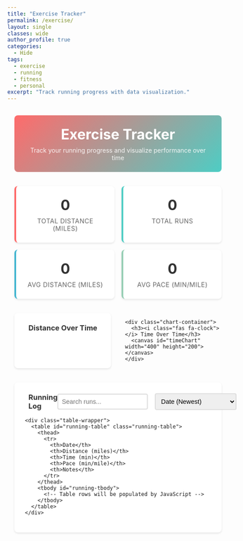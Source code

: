 ```yaml
---
title: "Exercise Tracker"
permalink: /exercise/
layout: single
classes: wide
author_profile: true
categories:
  - Hide
tags:
  - exercise
  - running
  - fitness
  - personal
excerpt: "Track running progress with data visualization."
---
```


<div class="exercise-container">
  <div class="exercise-header">
    <h1><i class="fas fa-running"></i> Exercise Tracker</h1>
    <p>Track your running progress and visualize performance over time</p>
  </div>

  <!-- Summary Statistics -->
  <div class="stats-summary">
    <div class="stat-card">
      <div class="stat-value" id="total-distance">0</div>
      <div class="stat-label">Total Distance (miles)</div>
    </div>
    <div class="stat-card">
      <div class="stat-value" id="total-runs">0</div>
      <div class="stat-label">Total Runs</div>
    </div>
    <div class="stat-card">
      <div class="stat-value" id="avg-distance">0</div>
      <div class="stat-label">Avg Distance (miles)</div>
    </div>
    <div class="stat-card">
      <div class="stat-value" id="avg-pace">0</div>
      <div class="stat-label">Avg Pace (min/mile)</div>
    </div>
  </div>

  <!-- Charts Section -->
  <div class="charts-section">
    <div class="chart-container">
      <h3><i class="fas fa-chart-line"></i> Distance Over Time</h3>
      <canvas id="distanceChart" width="400" height="200"></canvas>
    </div>
    
    <div class="chart-container">
      <h3><i class="fas fa-clock"></i> Time Over Time</h3>
      <canvas id="timeChart" width="400" height="200"></canvas>
    </div>
  </div>

  <!-- Data Table -->
  <div class="data-table-section">
    <div class="table-header">
      <h3><i class="fas fa-table"></i> Running Log</h3>
      <div class="table-controls">
        <input type="text" id="search-input" placeholder="Search runs..." class="search-input">
        <select id="sort-select" class="sort-select">
          <option value="date-desc">Date (Newest)</option>
          <option value="date-asc">Date (Oldest)</option>
          <option value="distance-desc">Distance (High to Low)</option>
          <option value="distance-asc">Distance (Low to High)</option>
          <option value="pace-desc">Pace (Slowest)</option>
          <option value="pace-asc">Pace (Fastest)</option>
        </select>
      </div>
    </div>
    
    <div class="table-wrapper">
      <table id="running-table" class="running-table">
        <thead>
          <tr>
            <th>Date</th>
            <th>Distance (miles)</th>
            <th>Time (min)</th>
            <th>Pace (min/mile)</th>
            <th>Notes</th>
          </tr>
        </thead>
        <tbody id="running-tbody">
          <!-- Table rows will be populated by JavaScript -->
        </tbody>
      </table>
    </div>
  </div>

  <!-- No Data State -->
  <div id="no-data" class="no-data" style="display: none;">
    <i class="fas fa-running"></i>
    <p>No running data found.</p>
    <p class="help-text">Add data in <code>_data/running.yml</code> to get started.</p>
  </div>
</div>

<script>
  // Inject Jekyll running data into JavaScript
  window.runningData = {{ site.data.running | jsonify }};
</script>

<!-- Load Chart.js -->
<script src="https://cdn.jsdelivr.net/npm/chart.js"></script>
<script src="{{ '/assets/js/exercise-tracker.js' | relative_url }}"></script>

<style>
/* Exercise Tracker Styles */
.exercise-container {
  max-width: 1200px;
  margin: 0 auto;
  padding: 1rem;
}

.exercise-header {
  text-align: center;
  margin-bottom: 2rem;
  padding: 1.5rem;
  background: linear-gradient(135deg, #FF6B6B 0%, #4ECDC4 100%);
  color: white;
  border-radius: 8px;
}

.exercise-header h1 {
  margin: 0 0 0.5rem 0;
  font-size: 2rem;
}

.exercise-header p {
  margin: 0;
  opacity: 0.9;
}

/* Summary Statistics */
.stats-summary {
  display: grid;
  grid-template-columns: repeat(auto-fit, minmax(200px, 1fr));
  gap: 1rem;
  margin-bottom: 2rem;
}

.stat-card {
  background: white;
  border-radius: 8px;
  padding: 1.5rem;
  text-align: center;
  box-shadow: 0 2px 4px rgba(0,0,0,0.1);
  border-left: 4px solid #FF6B6B;
  transition: transform 0.3s ease;
}

.stat-card:hover {
  transform: translateY(-2px);
  box-shadow: 0 4px 8px rgba(0,0,0,0.15);
}

.stat-card:nth-child(2) {
  border-left-color: #4ECDC4;
}

.stat-card:nth-child(3) {
  border-left-color: #45B7D1;
}

.stat-card:nth-child(4) {
  border-left-color: #96CEB4;
}

.stat-value {
  font-size: 2rem;
  font-weight: bold;
  color: #333;
  margin-bottom: 0.5rem;
}

.stat-label {
  font-size: 0.9rem;
  color: #666;
  text-transform: uppercase;
  letter-spacing: 0.5px;
}

/* Charts Section */
.charts-section {
  display: grid;
  grid-template-columns: 1fr 1fr;
  gap: 2rem;
  margin-bottom: 2rem;
}

.chart-container {
  background: white;
  border-radius: 8px;
  padding: 1.5rem;
  box-shadow: 0 2px 4px rgba(0,0,0,0.1);
}

.chart-container h3 {
  margin: 0 0 1rem 0;
  color: #333;
  display: flex;
  align-items: center;
  gap: 0.5rem;
}

/* Data Table */
.data-table-section {
  background: white;
  border-radius: 8px;
  padding: 1.5rem;
  box-shadow: 0 2px 4px rgba(0,0,0,0.1);
  margin-bottom: 2rem;
}

.table-header {
  display: flex;
  justify-content: space-between;
  align-items: center;
  margin-bottom: 1rem;
}

.table-header h3 {
  margin: 0;
  color: #333;
  display: flex;
  align-items: center;
  gap: 0.5rem;
}

.table-controls {
  display: flex;
  gap: 1rem;
  align-items: center;
}

.search-input, .sort-select {
  padding: 0.5rem;
  border: 2px solid #ddd;
  border-radius: 4px;
  font-size: 0.9rem;
}

.search-input {
  min-width: 200px;
}

.table-wrapper {
  overflow-x: auto;
}

.running-table {
  width: 100%;
  border-collapse: collapse;
  font-size: 0.9rem;
}

.running-table th,
.running-table td {
  padding: 0.75rem;
  text-align: left;
  border-bottom: 1px solid #eee;
}

.running-table th {
  background: #f8f9fa;
  font-weight: bold;
  color: #555;
  position: sticky;
  top: 0;
}

.running-table tbody tr:hover {
  background: #f8f9fa;
}

.running-table tbody tr.highlight {
  background: #fff3cd;
}

/* No Data State */
.no-data {
  text-align: center;
  padding: 3rem 2rem;
  color: #666;
}

.no-data i {
  font-size: 3rem;
  margin-bottom: 1rem;
  color: #ccc;
}

.help-text {
  font-size: 0.9rem;
  margin-top: 1rem;
}

/* Responsive Design */
@media (max-width: 768px) {
  .charts-section {
    grid-template-columns: 1fr;
    gap: 1rem;
  }
  
  .stats-summary {
    grid-template-columns: repeat(2, 1fr);
  }
  
  .table-header {
    flex-direction: column;
    gap: 1rem;
    align-items: stretch;
  }
  
  .table-controls {
    flex-direction: column;
    gap: 0.5rem;
  }
  
  .search-input, .sort-select {
    width: 100%;
  }
  
  .chart-container {
    padding: 1rem;
  }
  
  .exercise-header h1 {
    font-size: 1.5rem;
  }
}

@media (max-width: 480px) {
  .stats-summary {
    grid-template-columns: 1fr;
  }
  
  .stat-card {
    padding: 1rem;
  }
  
  .stat-value {
    font-size: 1.5rem;
  }
  
  .running-table {
    font-size: 0.8rem;
  }
  
  .running-table th,
  .running-table td {
    padding: 0.5rem;
  }
}

/* Chart responsive settings */
.chart-container canvas {
  max-height: 300px;
}

/* Custom scrollbar for table */
.table-wrapper::-webkit-scrollbar {
  height: 8px;
}

.table-wrapper::-webkit-scrollbar-track {
  background: #f1f1f1;
  border-radius: 4px;
}

.table-wrapper::-webkit-scrollbar-thumb {
  background: #c1c1c1;
  border-radius: 4px;
}

.table-wrapper::-webkit-scrollbar-thumb:hover {
  background: #a8a8a8;
}
</style>